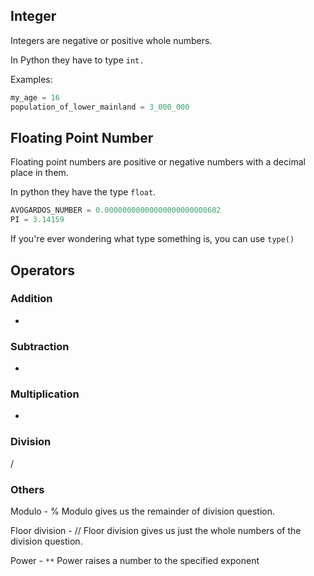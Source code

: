 
## Integer

Integers are negative or positive whole numbers.

In Python they have to type `int.`

Examples:

```python
my_age = 16
population_of_lower_mainland = 3_000_000
```

## Floating Point Number

Floating point numbers are positive or negative numbers with a decimal place in them.

In python they have the type `float`.

```python
AVOGARDOS_NUMBER = 0.00000000000000000000000602
PI = 3.14159
```

If you're ever wondering what type something is, you can use `type()` 
## Operators

### Addition
+

### Subtraction
-

### Multiplication
*

### Division
/

### Others
Modulo - %
Modulo gives us the remainder of division question.

Floor division - //
Floor division gives us just the whole numbers of the division question.

Power - `**`
Power raises a number to the specified exponent

